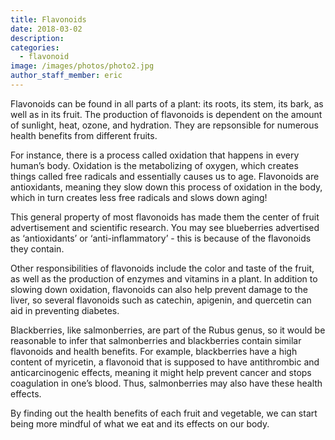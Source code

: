 ```yaml
---
title: Flavonoids
date: 2018-03-02
description: 
categories:
  - flavonoid
image: /images/photos/photo2.jpg
author_staff_member: eric
---
```


Flavonoids can be found in all parts of a plant: its roots, its stem, its bark, as well as in its fruit. 
The production of flavonoids is dependent on the amount of sunlight, heat, ozone, and hydration.
They are repsonsible for numerous health benefits from different fruits. 
<!--more-->

For instance, there is a process called oxidation that happens in every human’s body.
Oxidation is the metabolizing of oxygen, which creates things called free radicals and essentially causes us to age.
Flavonoids are antioxidants, meaning they slow down this process of oxidation in the body, which in turn creates less free radicals and slows down aging!  

This general property of most flavonoids has made them the center of fruit advertisement and scientific research.
You may see blueberries advertised as ‘antioxidants’ or ‘anti-inflammatory’ - this is because of the flavonoids they contain. 

Other responsibilities of flavonoids include the color and taste of the fruit, as well as the production of enzymes and vitamins in a plant.
In addition to slowing down oxidation, flavonoids can also help prevent damage to the liver, so several flavonoids such as catechin, apigenin, and quercetin can aid in preventing diabetes.  

Blackberries, like salmonberries, are part of the Rubus genus, so it would be reasonable to infer that salmonberries and blackberries contain similar flavonoids and health benefits.
For example, blackberries have a high content of myricetin, a flavonoid that is supposed to have antithrombic and anticarcinogenic effects, meaning it might help prevent cancer and stops coagulation in one’s blood.
Thus, salmonberries may also have these health effects. 

 By finding out the health benefits of each fruit and vegetable, we can start being more mindful of what we eat and its effects on our body.  
